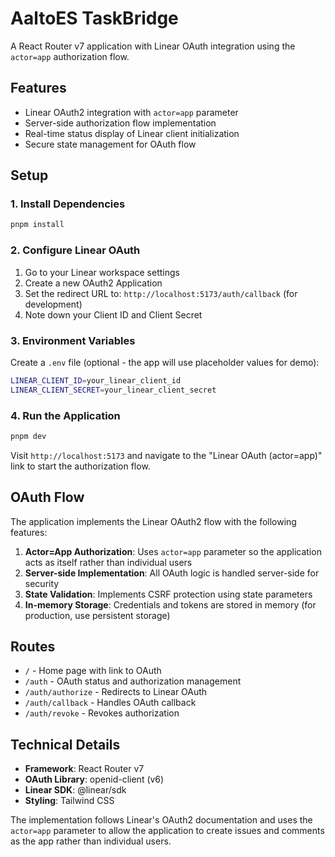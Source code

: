 # AaltoES TaskBridge

A React Router v7 application with Linear OAuth integration using the `actor=app` authorization flow.

## Features

- Linear OAuth2 integration with `actor=app` parameter
- Server-side authorization flow implementation
- Real-time status display of Linear client initialization
- Secure state management for OAuth flow

## Setup

### 1. Install Dependencies

```bash
pnpm install
```

### 2. Configure Linear OAuth

1. Go to your Linear workspace settings
2. Create a new OAuth2 Application
3. Set the redirect URL to: `http://localhost:5173/auth/callback` (for development)
4. Note down your Client ID and Client Secret

### 3. Environment Variables

Create a `.env` file (optional - the app will use placeholder values for demo):

```bash
LINEAR_CLIENT_ID=your_linear_client_id
LINEAR_CLIENT_SECRET=your_linear_client_secret
```

### 4. Run the Application

```bash
pnpm dev
```

Visit `http://localhost:5173` and navigate to the "Linear OAuth (actor=app)" link to start the authorization flow.

## OAuth Flow

The application implements the Linear OAuth2 flow with the following features:

1. **Actor=App Authorization**: Uses `actor=app` parameter so the application acts as itself rather than individual users
2. **Server-side Implementation**: All OAuth logic is handled server-side for security
3. **State Validation**: Implements CSRF protection using state parameters
4. **In-memory Storage**: Credentials and tokens are stored in memory (for production, use persistent storage)

## Routes

- `/` - Home page with link to OAuth
- `/auth` - OAuth status and authorization management
- `/auth/authorize` - Redirects to Linear OAuth
- `/auth/callback` - Handles OAuth callback
- `/auth/revoke` - Revokes authorization

## Technical Details

- **Framework**: React Router v7
- **OAuth Library**: openid-client (v6)
- **Linear SDK**: @linear/sdk
- **Styling**: Tailwind CSS

The implementation follows Linear's OAuth2 documentation and uses the `actor=app` parameter to allow the application to create issues and comments as the app rather than individual users.
